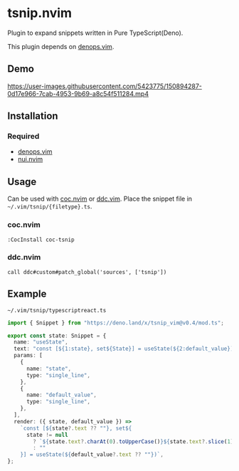 # tsnip.nvim

Plugin to expand snippets written in Pure TypeScript(Deno).

This plugin depends on [denops.vim](https://github.com/vim-denops/denops.vim).

## Demo

https://user-images.githubusercontent.com/5423775/150894287-0d17e966-7cab-4953-9b69-a8c54f511284.mp4

## Installation

### Required

- [denops.vim](https://github.com/vim-denops/denops.vim)
- [nui.nvim](https://github.com/MunifTanjim/nui.nvim)

## Usage

Can be used with [coc.nvim](https://github.com/neoclide/coc.nvim) or
[ddc.vim](https://github.com/Shougo/ddc.vim). Place the snippet file in
`~/.vim/tsnip/{filetype}.ts`.

### coc.nvim

```vim
:CocInstall coc-tsnip
```

### ddc.nvim

```vim
call ddc#custom#patch_global('sources', ['tsnip'])
```

## Example

`~/.vim/tsnip/typescriptreact.ts`

```typescript
import { Snippet } from "https://deno.land/x/tsnip_vim@v0.4/mod.ts";

export const state: Snippet = {
  name: "useState",
  text: "const [${1:state}, set${State}] = useState(${2:default_value})",
  params: [
    {
      name: "state",
      type: "single_line",
    },
    {
      name: "default_value",
      type: "single_line",
    },
  ],
  render: ({ state, default_value }) =>
    `const [${state?.text ?? ""}, set${
      state != null
        ? `${state.text?.charAt(0).toUpperCase()}${state.text?.slice(1)}`
        : ""
    }] = useState(${default_value?.text ?? ""})`,
};
```
